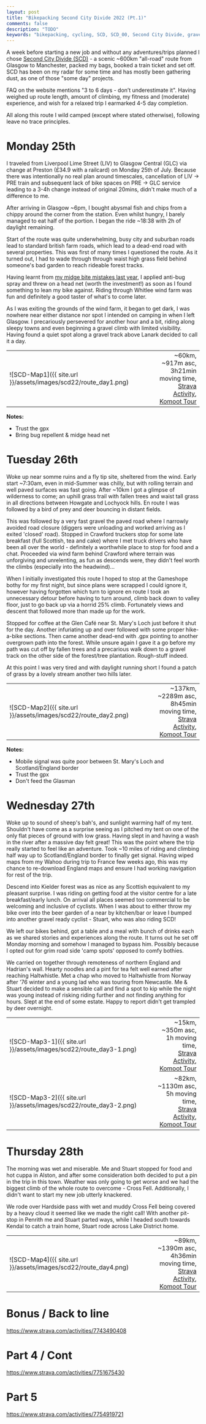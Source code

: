 ```yaml
---
layout: post
title: "Bikepacking Second City Divide 2022 (Pt.1)"
comments: false
description: "TODO"
keywords: "bikepacking, cycling, SCD, SCD_00, Second City Divide, gravel, Glasgow, Manchester, travel, leisure, 2022, Scotland, rough stuff"
---
```


A week before starting a new job and without any adventures/trips planned I chose [Second City Divide (SCD)](https://www.secondcitydivide.cc/) - a scenic ~600km "all-road" route from Glasgow to Manchester, packed my bags, booked a train ticket and set off. SCD has been on my radar for some time and has mostly been gathering dust, as one of those "some day" projects.

FAQ on the website mentions "3 to 6 days - don’t underestimate it". Having weighed up route length, amount of climbing, my fitness and (moderate) experience, and wish for a relaxed trip I earmarked 4-5 day completion.

All along this route I wild camped (except where stated otherwise), following leave no trace principles.

# Monday 25th
I traveled from Liverpool Lime Street (LIV) to Glasgow Central (GLC) via change at Preston (£34.9 with a railcard) on Monday 25th of July. Because there was intentionally no real plan around timescales, cancellation of LIV -> PRE train and subsequent lack of bike spaces on PRE -> GLC service leading to a 3-4h change instead of original 20mins, didn't make much of a difference to me.

After arriving in Glasgow ~6pm, I bought abysmal fish and chips from a chippy around the corner from the station. Even whilst hungry, I barely managed to eat half of the portion. I began the ride ~18:38 with 2h of daylight remaining.

Start of the route was quite underwhelming, busy city and suburban roads lead to standard british farm roads, which lead to a dead-end road with several properties. This was first of many times I questioned the route. As it turned out, I had to wade through through waist high grass field behind someone's bad garden to reach rideable forest tracks.

Having learnt from [my midge bite mistakes last year](NC500), I applied anti-bug spray and threw on a head net (worth the investment!) as soon as I found something to lean my bike against. Riding through Whitlee wind farm was fun and definitely a good taster of what's to come later.

As I was exiting the grounds of the wind farm, it began to get dark, I was nowhere near either distance nor spot I intended on camping in when I left Glasgow. I precariously persevered for another hour and a bit, riding along sleepy towns and even beginning a gravel climb with limited visibility. Having found a quiet spot along a gravel track above Lanark decided to call it a day.

| | |
| :--- | ---: |
| ![SCD-Map1]({{ site.url }}/assets/images/scd22/route_day1.png) | ~60km, ~917m asc,<br/> 3h21min moving time, <br/> [Strava Activity](https://www.strava.com/activities/7535930735), [Komoot Tour](https://www.komoot.com/tour/860002905) |

**Notes:**
- Trust the gpx
- Bring bug repellent & midge head net

# Tuesday 26th
Woke up near somme ruins and a fly tip site, sheltered from the wind. Early start ~7:30am, even in mid-Summer was chilly, but with rolling terrain and well paved surfaces was fast going. After ~10km I got a glimpse of wilderness to come; an uphill grass trail with fallen trees and waist tall grass in all directions between Howgate and Lochyock hills. En route I was followed by a bird of prey and deer bouncing in distant fields.

This was followed by a very fast gravel the paved road where I narrowly avoided road closure (diggers were unloading and worked arriving as I exited 'closed' road). Stopped in Crawford truckers stop for some late breakfast (full Scottish, tea and cake) where I met truck drivers who have been all over the world - definitely a worthwhile place to stop for food and a chat. Proceeded via wind farm behind Crawford where terrain was unforgiving and unrelenting, as fun as descends were, they didn't feel worth the climbs (especially into the headwind)...

When I initially investigated this route I hoped to stop at the Gameshope bothy for my first night, but since plans were scrapped I could ignore it, however having forgotten which turn to ignore en route I took an unnecessary detour before having to turn around, climb back down to valley floor, just to go back up via a horrid 25% climb. Fortunately views and descent that followed more than made up for the work.

Stopped for coffee at the Glen Café near St. Mary's Loch just before it shut for the day. Another infuriating up and over followed with some proper hike-a-bike sections. Then came another dead-end with .gpx pointing to another overgrown path into the forest. While unsure again I gave it a go before my path was cut off by fallen trees and a precarious walk down to a gravel track on the other side of the forest/tree plantation. Rough-stuff indeed.

At this point I was very tired and with daylight running short I found a patch of grass by a lovely stream another two hills later. 

| | |
| :--- | ---: |
| ![SCD-Map2]({{ site.url }}/assets/images/scd22/route_day2.png) | ~137km, ~2289m asc,<br/> 8h45min moving time, <br/> [Strava Activity](https://www.strava.com/activities/7535944168), [Komoot Tour](https://www.komoot.com/tour/860003174)|


**Notes:**
- Mobile signal was quite poor between St. Mary's Loch and Scotland/England border
- Trust the gpx
- Don't feed the Glasman

# Wednesday 27th
Woke up to sound of sheep's bah's, and sunlight warming half of my tent. Shouldn't have come as a surprise seeing as I pitched my tent on one of the only flat pieces of ground with low grass. Having slept in and having a wash in the river after a massive day felt great! This was the point where the trip really started to feel like an adventure. Took ~10 miles of riding and climbing half way up to Scotland/England border to finally get signal. Having wiped maps from my Wahoo during trip to France few weeks ago, this was my chance to re-download England maps and ensure I had working navigation for rest of the trip.

Descend into Kielder forest was as nice as any Scottish equivalent to my pleasant surprise. I was riding on getting food at the visitor centre for a late breakfast/early lunch. On arrival all places seemed too commercial to be welcoming and inclusive of cyclists. When I was about to either throw my bike over into the beer garden of a near by kitchen/bar or leave I bumped into another gravel ready cyclist - Stuart, who was also riding SCD!

We left our bikes behind, got a table and a meal with bunch of drinks each as we shared stories and experiences along the route. It turns out he set off Monday morning and somehow I managed to bypass him. Possibly because I opted out for grim road side 'camp spots' opposed to comfy bothies.

We carried on together through remoteness of northern England and Hadrian's wall. Hearty noodles and a pint for tea felt well earned after reaching Haltwhistle. Met a chap who moved to Haltwhistle from Norway after '76 winter and a young lad who was touring from Newcastle. Me & Stuart decided to make a sensible call and find a spot to kip while the night was young instead of risking riding further and not finding anything for hours. Slept at the end of some estate. Happy to report didn't get trampled by deer overnight.

| | |
| :--- | ---: |
| ![SCD-Map3-1]({{ site.url }}/assets/images/scd22/route_day3-1.png) | ~15km, ~350m asc,<br/> 1h moving time, <br/> [Strava Activity](https://www.strava.com/activities/7542804006), [Komoot Tour](https://www.komoot.com/tour/861657776)|
| ![SCD-Map3-2]({{ site.url }}/assets/images/scd22/route_day3-2.png) | ~82km, ~1130m asc,<br/> 5h moving time, <br/> [Strava Activity](https://www.strava.com/activities/7543929687), [Komoot Tour](https://www.komoot.com/tour/861992254)|

# Thursday 28th
The morning was wet and miserable. Me and Stuart stopped for food and hot cuppa in Alston, and after some consideration both decided to put a pin in the trip in this town. Weather was only going to get worse and we had the biggest climb of the whole route to overcome - Cross Fell. Additionally, I didn't want to start my new job utterly knackered.

We rode over Hardside pass with wet and muddy Cross Fell being covered by a heavy cloud it seemed like we made the right call! With another pit-stop in Penrith me and Stuart parted ways, while I headed south towards Kendal to catch a train home, Stuart rode across Lake District home.

| | |
| :--- | ---: |
| ![SCD-Map4]({{ site.url }}/assets/images/scd22/route_day4.png) | ~89km, ~1390m asc,<br/> 4h36min moving time, <br/> [Strava Activity](https://www.strava.com/activities/7543936477), [Komoot Tour](https://www.komoot.com/tour/861994922)|


# Bonus / Back to line
https://www.strava.com/activities/7743490408

# Part 4 / Cont
https://www.strava.com/activities/7751675430

# Part 5
https://www.strava.com/activities/7754919721 